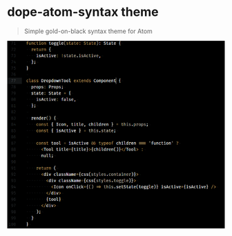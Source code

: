 # dope-atom-syntax theme

> Simple gold-on-black syntax theme for Atom

![Who shot ya](media/screenshot.png)
